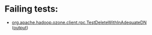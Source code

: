 # Failing tests: 

 * [org.apache.hadoop.ozone.client.rpc.TestDeleteWithInAdequateDN](hadoop-ozone/integration-test/org.apache.hadoop.ozone.client.rpc.TestDeleteWithInAdequateDN.txt) ([output](hadoop-ozone/integration-test/org.apache.hadoop.ozone.client.rpc.TestDeleteWithInAdequateDN-output.txt))
